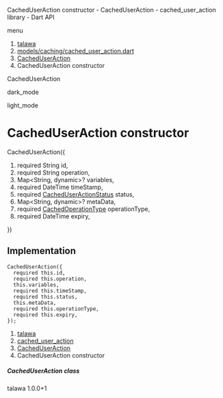 




CachedUserAction constructor - CachedUserAction - cached\_user\_action library - Dart API







menu

1. [talawa](../../index.html)
2. [models/caching/cached\_user\_action.dart](../../models_caching_cached_user_action/models_caching_cached_user_action-library.html)
3. [CachedUserAction](../../models_caching_cached_user_action/CachedUserAction-class.html)
4. CachedUserAction constructor

CachedUserAction


dark\_mode

light\_mode




# CachedUserAction constructor


CachedUserAction({

1. required String id,
2. required String operation,
3. Map<String, dynamic>? variables,
4. required DateTime timeStamp,
5. required [CachedUserActionStatus](../../enums_enums/CachedUserActionStatus.html) status,
6. Map<String, dynamic>? metaData,
7. required [CachedOperationType](../../enums_enums/CachedOperationType.html) operationType,
8. required DateTime expiry,

})

## Implementation

```
CachedUserAction({
  required this.id,
  required this.operation,
  this.variables,
  required this.timeStamp,
  required this.status,
  this.metaData,
  required this.operationType,
  required this.expiry,
});
```

 


1. [talawa](../../index.html)
2. [cached\_user\_action](../../models_caching_cached_user_action/models_caching_cached_user_action-library.html)
3. [CachedUserAction](../../models_caching_cached_user_action/CachedUserAction-class.html)
4. CachedUserAction constructor

##### CachedUserAction class





talawa
1.0.0+1






